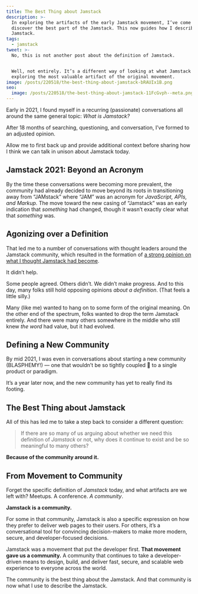 ```yaml
---
title: The Best Thing about Jamstack
description: >-
  In exploring the artifacts of the early Jamstack movement, I’ve come to
  discover the best part of the Jamstack. This now guides how I describe
  Jamstack.
tags:
  - jamstack
tweet: >-
  No, this is not another post about the definition of Jamstack.


  Well, not entirely. It’s a different way of looking at what Jamstack is by
  exploring the most valuable artifact of the original movement.
image: /posts/220518/the-best-thing-about-jamstack-bRAUIx1B.png
seo:
  image: /posts/220518/the-best-thing-about-jamstack-11FcGvph--meta.png
---
```


Early in 2021, I found myself in a recurring (passionate) conversations all around the same general topic: _What is Jamstack?_

After 18 months of searching, questioning, and conversation, I’ve formed to an adjusted opinion.

Allow me to first back up and provide additional context before sharing how I think we can talk in unison about Jamstack today.

## Jamstack 2021: Beyond an Acronym

By the time these conversations were becoming more prevalent, the community had already decided to move beyond its roots in transitioning away from “JAMstack” where “JAM” was an acronym for _JavaScript, APIs, and Markup._ The move toward the new casing of “Jamstack” was an early indication that _something_ had changed, though it wasn’t exactly clear what that _something_ was.

## Agonizing over a Definition

That led me to a number of conversations with thought leaders around the Jamstack community, which resulted in the formation of [a strong opinion on what I thought Jamstack had become](https://www.seancdavis.com/posts/jamstack-evolution-and-redefinition/).

It didn’t help.

Some people agreed. Others didn’t. We didn’t make progress. And to this day, many folks still hold opposing opinions _about a definition_. (That feels a little silly.)

Many (like me) wanted to hang on to some form of the original meaning. On the other end of the spectrum, folks wanted to drop the term Jamstack entirely. And there were many others somewhere in the middle who still knew _the word_ had value, but it had evolved.

## Defining a New Community

By mid 2021, I was even in conversations about starting a new community (BLASPHEMY!) — one that wouldn’t be so tightly coupled 🥁 to a single product or paradigm.

It’s a year later now, and the new community has yet to really find its footing.

## The Best Thing about Jamstack

All of this has led me to take a step back to consider a different question:

> If there are so many of us arguing about whether we need this definition of _Jamstack_ or not, why does it continue to exist and be so meaningful to many others?

**Because of the community around it.**

## From Movement to Community

Forget the specific definition of _Jamstack_ today, and what artifacts are we left with? Meetups. A conference. _A community_.

**Jamstack is a community.**

For some in that community, Jamstack is also a specific expression on how they prefer to deliver web pages to their users. For others, it’s a conversational tool for convincing decision-makers to make more modern, secure, and developer-focused decisions.

Jamstack was a movement that put the developer first. **That movement gave us a community.** A community that continues to take a developer-driven means to design, build, and deliver fast, secure, and scalable web experience to everyone across the world.

The community is the best thing about the Jamstack. And that community is now what I use to describe the Jamstack.

